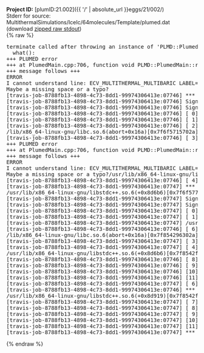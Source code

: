 **Project ID:** [plumID:21.002]({{ '/' | absolute_url }}eggs/21/002/)  
Stderr for source:  MultithermalSimulations/IceIc/64molecules/Template/plumed.dat   
(download [zipped raw stdout](plumed.dat.plumed.stdout.txt.zip))  
{% raw %}
<pre>
terminate called after throwing an instance of 'PLMD::Plumed::ExceptionError'
  what():  
+++ PLUMED error
+++ at PlumedMain.cpp:706, function void PLMD::PlumedMain::readInputWords(const std::vector<std::__cxx11::basic_string<char> >&)
+++ message follows +++
ERROR
I cannot understand line: ECV_MULTITHERMAL_MULTIBARIC LABEL=ecv ARG=energy,vol TEMP=225 MIN_TEMP=100 MAX_TEMP=350 PRESSURE=0.06022140857 MIN_PRESSURE=0.06022140857 MAX_PRESSURE=0.06022140857
Maybe a missing space or a typo?
[travis-job-8788fb13-4898-4c73-8dd1-99974306413e:07746] *** Process received signal ***
[travis-job-8788fb13-4898-4c73-8dd1-99974306413e:07746] Signal: Aborted (6)
[travis-job-8788fb13-4898-4c73-8dd1-99974306413e:07746] Signal code:  (-6)
[travis-job-8788fb13-4898-4c73-8dd1-99974306413e:07746] [ 0] terminate called after throwing an instance of '/lib/x86_64-linux-gnu/libc.so.6(+0x354b0)[0x7f6f571554b0]
[travis-job-8788fb13-4898-4c73-8dd1-99974306413e:07746] [ 1] /lib/x86_64-linux-gnu/libc.so.6(gsignal+0x38)[0x7f6f57155428]
[travis-job-8788fb13-4898-4c73-8dd1-99974306413e:07746] [ 2] PLMD::Plumed::ExceptionError'
/lib/x86_64-linux-gnu/libc.so.6(abort+0x16a)[0x7f6f5715702a]
[travis-job-8788fb13-4898-4c73-8dd1-99974306413e:07746] [ 3]   what():  
+++ PLUMED error
+++ at PlumedMain.cpp:706, function void PLMD::PlumedMain::readInputWords(const std::vector<std::__cxx11::basic_string<char> >&)
+++ message follows +++
ERROR
I cannot understand line: ECV_MULTITHERMAL_MULTIBARIC LABEL=ecv ARG=energy,vol TEMP=225 MIN_TEMP=100 MAX_TEMP=350 PRESSURE=0.06022140857 MIN_PRESSURE=0.06022140857 MAX_PRESSURE=0.06022140857
Maybe a missing space or a typo?/usr/lib/x86_64-linux-gnu/libstdc++.so.6(_ZN9__gnu_cxx27__verbose_terminate_handlerEv+0x16d)[0x7f6f5778f84d]
[travis-job-8788fb13-4898-4c73-8dd1-99974306413e:07746] [ 4] 
[travis-job-8788fb13-4898-4c73-8dd1-99974306413e:07747] *** Process received signal ***
/usr/lib/x86_64-linux-gnu/libstdc++.so.6(+0x8d6b6)[0x7f6f5778d6b6]
[travis-job-8788fb13-4898-4c73-8dd1-99974306413e:07747] Signal: Aborted (6)
[travis-job-8788fb13-4898-4c73-8dd1-99974306413e:07747] Signal code:  (-6)
[travis-job-8788fb13-4898-4c73-8dd1-99974306413e:07747] [ 0] [travis-job-8788fb13-4898-4c73-8dd1-99974306413e:07746] [ 5] /lib/x86_64-linux-gnu/libc.so.6(+0x354b0)[0x7f85429614b0]
[travis-job-8788fb13-4898-4c73-8dd1-99974306413e:07747] [ 1] /lib/x86_64-linux-gnu/libc.so.6(gsignal+0x38)[0x7f8542961428]
[travis-job-8788fb13-4898-4c73-8dd1-99974306413e:07747] /usr/lib/x86_64-linux-gnu/libstdc++.so.6(+0x8d701)[0x7f6f5778d701]
[travis-job-8788fb13-4898-4c73-8dd1-99974306413e:07746] [ 6] [ 2] /usr/lib/x86_64-linux-gnu/libstdc++.so.6(+0x8d919)[0x7f6f5778d919]
/lib/x86_64-linux-gnu/libc.so.6(abort+0x16a)[0x7f854296302a]
[travis-job-8788fb13-4898-4c73-8dd1-99974306413e:07747] [ 3] [travis-job-8788fb13-4898-4c73-8dd1-99974306413e:07746] [ 7] /usr/lib/x86_64-linux-gnu/libstdc++.so.6(_ZN9__gnu_cxx27__verbose_terminate_handlerEv+0x16d)[0x7f8542f9b84d]
[travis-job-8788fb13-4898-4c73-8dd1-99974306413e:07747] [ 4] plumed[0x40ec85]
/usr/lib/x86_64-linux-gnu/libstdc++.so.6(+0x8d6b6)[0x7f8542f996b6]
[travis-job-8788fb13-4898-4c73-8dd1-99974306413e:07746] [ 8] plumed[0x40f082]
[travis-job-8788fb13-4898-4c73-8dd1-99974306413e:07746] [ 9] plumed[0x409fe0]
[travis-job-8788fb13-4898-4c73-8dd1-99974306413e:07746] [10] [travis-job-8788fb13-4898-4c73-8dd1-99974306413e:07747] [ 5] /lib/x86_64-linux-gnu/libc.so.6(__libc_start_main+0xf0)[0x7f6f57140830]
[travis-job-8788fb13-4898-4c73-8dd1-99974306413e:07746] [11] /usr/lib/x86_64-linux-gnu/libstdc++.so.6(+0x8d701)[0x7f8542f99701]
[travis-job-8788fb13-4898-4c73-8dd1-99974306413e:07747] [ 6] plumed[0x40a0a9]
[travis-job-8788fb13-4898-4c73-8dd1-99974306413e:07746] *** End of error message ***
/usr/lib/x86_64-linux-gnu/libstdc++.so.6(+0x8d919)[0x7f8542f99919]
[travis-job-8788fb13-4898-4c73-8dd1-99974306413e:07747] [ 7] plumed[0x40ec85]
[travis-job-8788fb13-4898-4c73-8dd1-99974306413e:07747] [ 8] plumed[0x40f082]
[travis-job-8788fb13-4898-4c73-8dd1-99974306413e:07747] [ 9] plumed[0x409fe0]
[travis-job-8788fb13-4898-4c73-8dd1-99974306413e:07747] [10] /lib/x86_64-linux-gnu/libc.so.6(__libc_start_main+0xf0)[0x7f854294c830]
[travis-job-8788fb13-4898-4c73-8dd1-99974306413e:07747] [11] plumed[0x40a0a9]
[travis-job-8788fb13-4898-4c73-8dd1-99974306413e:07747] *** End of error message ***
</pre>
{% endraw %}
